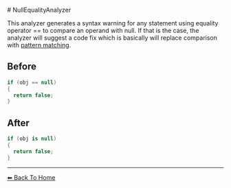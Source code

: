 ﻿﻿# NullEqualityAnalyzer

This analyzer generates a syntax warning for any statement using equality operator == to compare an operand with null.
If that is the case, the analyzer will suggest a code fix which is basically will replace comparison with [pattern matching](https://devblogs.microsoft.com/premier-developer/dissecting-the-pattern-matching-in-c-7/).

## Before

```csharp
if (obj == null)
{
  return false;
}
```

## After

```csharp
if (obj is null)
{
  return false;
}
```

---

<div style="display: flex; justify-content: space-between">
  <a href="../README.md"> ⬅ Back To Home </a>
</div>
